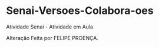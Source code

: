 # Senai-Versoes-Colabora-oes
Atividade Senai - Atividade em Aula

Alteração Feita por FELIPE PROENÇA.
